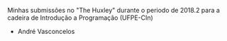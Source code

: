 Minhas submissões no "The Huxley" durante o periodo de 2018.2 para a cadeira de Introdução a Programação (UFPE-CIn)
- André Vasconcelos
